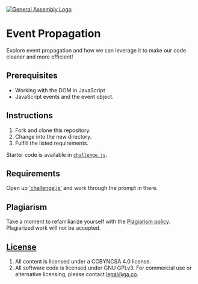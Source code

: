 [![General Assembly Logo](https://camo.githubusercontent.com/1a91b05b8f4d44b5bbfb83abac2b0996d8e26c92/687474703a2f2f692e696d6775722e636f6d2f6b6538555354712e706e67)](https://generalassemb.ly/education/web-development-immersive)

# Event Propagation

Explore event propagation and how we can leverage it to make our code cleaner
and more efficient!

## Prerequisites

* Working with the DOM in JavaScript
* JavaScript events and the event object.

## Instructions

1. Fork and clone this repository.
1. Change into the new directory.
1. Fulfill the listed requirements.

Starter code is available in [`challenge.js`](challenge.js).

## Requirements

Open up ['challenge.js'](challenge.js) and work through the prompt in there.

## Plagiarism

Take a moment to refamiliarize yourself with the [Plagiarism policy](https://git.generalassemb.ly/DC-WDI/Administrative/blob/master/plagiarism.md). Plagiarized work will not be accepted.

## [License](LICENSE)

1.  All content is licensed under a CC­BY­NC­SA 4.0 license.
1.  All software code is licensed under GNU GPLv3. For commercial use or
    alternative licensing, please contact legal@ga.co.
